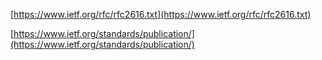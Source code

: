 
[https://www.ietf.org/rfc/rfc2616.txt](https://www.ietf.org/rfc/rfc2616.txt)

[https://www.ietf.org/standards/publication/](https://www.ietf.org/standards/publication/)


